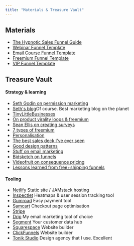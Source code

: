 ```yaml
---
title: "Materials & Treasure Vault"
---
```


## Materials

-  [The Hypnotic Sales Funnel Guide](https://drive.google.com/open?id=1c4kXauw76Ndu3EWPK075uMtYxlFd3ehB)
-  [Webinar Funnel Template](https://drive.google.com/open?id=1GUfBPGbgnnWhux2RJyF8ZLsYnO1A2KY4)
-  [Email Course Funnel Template](https://drive.google.com/open?id=16TxBVVkFMjPkcir6jGWYhhpNIxQ-Xho6)
-  [Freemium Funnel Template](https://drive.google.com/open?id=1QwR6qhl-G6cm_OgB8_f9E-j5XPG35Zjg)
-  [VIP Funnel Template](https://drive.google.com/open?id=1-JafUIUMnFsd20rKFYFawMynLExXT73b)

## Treasure Vault

#### Strategy & learning
- [Seth Godin on permission marketing](https://seths.blog/2008/01/permission-mark/)
- [Seth's blog](https://seths.blog/)Of course. Best marketing blog on the planet
- [TinyLittleBusinesses](tinylittlebusinesses.com)
- [On product virality loops & freemium](https://medium.com/@searchbrat/lessons-ive-learned-from-growing-a-freemium-funnel-over-the-last-12-months-a3afcb4b2ab8)
- [Sean Ellis on creating surveys](https://growthhackers.com/videos/sean-ellis-growing-your-startup?comments=true)
- [7 types of freemium](https://sixteenventures.com/seven-types-of-freemium)
- [Personalisation](https://growthlab.com/3-personalization-tweaks-that-boosted-my-sales-by-70-percent)
- [The best sales deck I've ever seen](https://medium.com/the-mission/the-greatest-sales-deck-ive-ever-seen-4f4ef3391ba0)
- [Good design patterns](http://ui-patterns.com/patterns)
- [Stuff on email marketing](https://growth.org/blog/the-future-of-email-highs-lows-and-lessons-from-100000-outreach-emails)
- [Bidsketch on funnels](https://www.bidsketch.com/blog/marketing/automated-email-marketing)
- [Videofruit on consequence pricing](https://videofruit.com/blog/consequence-pricing)
- [Lessons learned from free+shipping funnels](http://metricdrivenmarketer.com/blog/7-lessons-learned-from-7-free-plus-shipping-funnels-in-one-year/)

#### Tooling
- [Netlify](netlify.com) Static site / JAMstack hosting
- [Inspectlet](https://www.inspectlet.com/) Heatmaps & user session tracking tool
- [Gumroad](Gumroad.com) Easy payment tool
- [Samcart](samcart.com) Checkout page optimisation
- [Stripe](Stripe.com)
- [Drip](Drip.com) My email marketing tool of choice
- [Segment](Segment.com) Your customer data hub
- [Squarespace](Squarespace.com) Website builder
- [ClickFunnels](ClickFunnels.com) Website builder
- [Tonik Studio](tonik.pl) Design agency that I use. Excellent